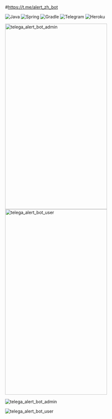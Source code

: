 #https://t.me/alert_zh_bot

![Java](https://img.shields.io/badge/java-%23ED8B00.svg?style=for-the-badge&logo=java&logoColor=white) ![Spring](https://img.shields.io/badge/Spring-6DB33F?style=for-the-badge&logo=spring&logoColor=white) ![Gradle](https://img.shields.io/badge/Gradle-02303A.svg?style=for-the-badge&logo=Gradle&logoColor=white) ![Telegram](https://img.shields.io/badge/Telegram-2CA5E0?style=for-the-badge&logo=telegram&logoColor=white) ![Heroku](https://img.shields.io/badge/Heroku-430098?style=for-the-badge&logo=heroku&logoColor=white)

<p align=”center”>
<img width="330" height="600" src="https://user-images.githubusercontent.com/62649514/162917476-d6c24ee3-308e-4734-bbf7-09e8752bacdf.jpg" alt="telega_alert_bot_admin">
<img width="330" height="600" src="https://user-images.githubusercontent.com/62649514/162917505-ed438d48-06f0-4b3b-a435-4a0832d9db0b.jpg" alt="telega_alert_bot_user">
</p>


![telega_alert_bot_admin](https://user-images.githubusercontent.com/62649514/162917476-d6c24ee3-308e-4734-bbf7-09e8752bacdf.jpg)

![telega_alert_bot_user](https://user-images.githubusercontent.com/62649514/162917505-ed438d48-06f0-4b3b-a435-4a0832d9db0b.jpg)
